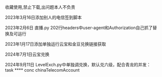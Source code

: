 收藏使用,禁止下载,出问题本人不负责


2023年3月16日添加别人的电信签到脚本

2023年2月6日 直播.py 202行headers中user-agent和Authorization自己抓了替换及可运行

2023年1月17日添加单独运行云宝和金豆兑换链接获取

2024年7月1日云宝兑换




2024年9月11日 LevelExch.py中单独调兑换，默认兑六级，配合青龙的并发：task ****  conc chinaTelecomAccount
